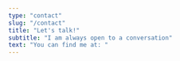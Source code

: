 ```yaml
---
type: "contact"
slug: "/contact"
title: "Let's talk!"
subtitle: "I am always open to a conversation"
text: "You can find me at: "
---
```

